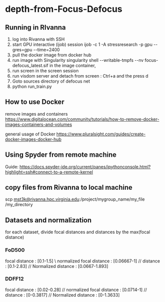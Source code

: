 # depth-from-Focus-Defocus

## Running in RIvanna 
1. log into Rivanna with SSH
2. start GPU interactive (ijob) session 
ijob -c 1 -A stressresearch -p gpu --gres=gpu --time=2400
3. pull the docker image from docker hub
4. run image with Singularity
singularity shell --writable-tmpfs --nv focus-defocus_latest.sif
in the image container, 
5. run screen 
in the screen session 
6. run visdom server and detach from screen : Ctrl+a and the press d
7. Goto sources directory of defocus net
8. python run_train.py

## How to use Docker 
remove images and containers 
https://www.digitalocean.com/community/tutorials/how-to-remove-docker-images-containers-and-volumes

general usage of Docker 
https://www.pluralsight.com/guides/create-docker-images-docker-hub


## Using Spyder from remote machine
Guide: 
https://docs.spyder-ide.org/current/panes/ipythonconsole.html?highlight=ssh#connect-to-a-remote-kernel

## copy files from Rivanna to local machine
scp mst3k@rivanna.hpc.virginia.edu:/project/mygroup_name/my_file /my_directory

## Datasets and normalization 
for each dataset, divide focal distances and distances by the max(focal distance)
### FoD500
focal distance : [0.1-1.5] \\
normalized focal distance : [0.06667-1] //
distance : [0.1-2.83] //
Normalized distance : [0.0667-1.893] 

### DDFF12
focal distance : [0.02-0.28] //
normalized focal distance : [0.0714-1] //
distance : [0-0.3817] //
Normalized distance : [0-1.3633]





